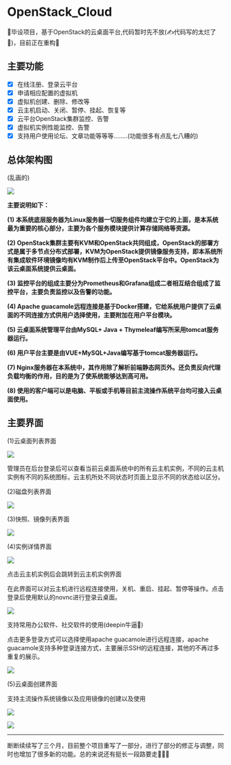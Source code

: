 # OpenStack_Cloud
🤖毕设项目，基于OpenStack的云桌面平台,代码暂时先不放(✍代码写的太烂了💩)，目前正在重构🤪

## 主要功能

- [x] 在线注册、登录云平台
- [x] 申请相应配置的虚拟机
- [x] 虚拟机创建、删除、修改等
- [x] 云主机启动、关闭、暂停、挂起、恢复等
- [x] 云平台OpenStack集群监控、告警
- [x] 虚拟机实例性能监控、告警
- [x] 支持用户使用论坛、文章功能等等等........(功能很多有点乱七八糟的)

## 总体架构图

(乱画的)

![](http://s-o.oss-cn-shanghai.aliyuncs.com/picture/1.png)

**主要说明如下：**

**(1) 本系统底层服务器为Linux服务器一切服务组件均建立于它的上面，是本系统最为重要的核心部分，主要为各个服务模块提供计算存储网络等资源。**

**(2) OpenStack集群主要有KVM和OpenStack共同组成，OpenStack的部署方式是属于多节点分布式部署，KVM为OpenStack提供镜像服务支持，即本系统所有集成软件环境镜像均有KVM制作后上传至OpenStack平台中。OpenStack为该云桌面系统提供云桌面。**

**(3) 监控平台的组成主要分为Prometheus和Grafana组成二者相互结合组成了监控平台，主要负责监控以及告警的功能。**

**(4) Apache guacamole远程连接是基于Docker搭建，它给系统用户提供了云桌面的不同连接方式供用户选择使用，主要附加在用户平台模块。**

**(5) 云桌面系统管理平台由MySQL+ Java + Thymeleaf编写所采用tomcat服务器运行。**

**(6) 用户平台主要是由VUE+MySQL+Java编写基于tomcat服务器运行。**

**(7) Nginx服务器在本系统中，其作用除了解析前端静态网页外。还负责反向代理负载均衡的作用，目的是为了使系统能够达到高可用。**

**(8) 使用的客户端可以是电脑、平板或手机等目前主流操作系统平台均可接入云桌面使用。**

## 主要界面

(1)云桌面列表界面

 ![](http://s-o.oss-cn-shanghai.aliyuncs.com/picture/2.png)

管理员在后台登录后可以查看当前云桌面系统中的所有云主机实例，不同的云主机实例有不同的系统图标，云主机所处不同状态时页面上显示不同的状态给以区分。

(2)磁盘列表界面

![](http://s-o.oss-cn-shanghai.aliyuncs.com/picture/3.png) 

(3)快照、镜像列表界面

![](http://s-o.oss-cn-shanghai.aliyuncs.com/picture/4.png) 

(4)实例详情界面

![](http://s-o.oss-cn-shanghai.aliyuncs.com/picture/5.png)

点击云主机实例后会跳转到云主机实例界面

在此界面可以对云主机进行远程连接使用，关机、重启、挂起、暂停等操作。点击登录后使用默认的novnc进行登录云桌面。

![](http://s-o.oss-cn-shanghai.aliyuncs.com/picture/7.png)

支持常用办公软件、社交软件的使用(deepin牛逼🤪)

点击更多登录方式可以选择使用apache guacamole进行远程连接，apache guacamole支持多种登录连接方式，主要展示SSH的远程连接，其他的不再过多重复的展示。

![](http://s-o.oss-cn-shanghai.aliyuncs.com/picture/8.png) 

(5)云桌面创建界面

支持主流操作系统镜像以及应用镜像的创建以及使用

![](http://s-o.oss-cn-shanghai.aliyuncs.com/picture/9.png)

![](http://s-o.oss-cn-shanghai.aliyuncs.com/picture/10.png)

------

断断续续写了三个月，目前整个项目重写了一部分，进行了部分的修正与调整，同时也增加了很多新的功能。总的来说还有挺长一段路要走🤯️🤯️🤯️

